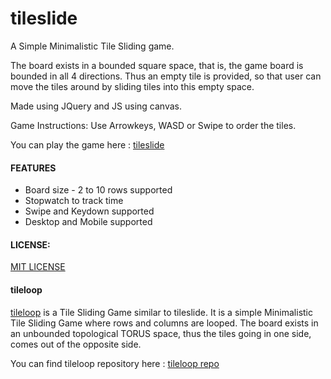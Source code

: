 # tileslide

A Simple Minimalistic Tile Sliding game.

The board exists in a bounded square space, that is, the game board is bounded in all 4 directions.
Thus an empty tile is provided, so that user can move the tiles around by sliding tiles into this empty space.

Made using JQuery and JS using canvas.

Game Instructions: Use Arrowkeys, WASD or Swipe to order the tiles.

You can play the game here : [tileslide](https://lalaniket8.github.io/tileslide/)


#### FEATURES
* Board size - 2 to 10 rows supported
* Stopwatch to track time
* Swipe and Keydown supported
* Desktop and Mobile supported


#### LICENSE: 
[MIT LICENSE](https://github.com/lalaniket8/tileslide/blob/master/LICENSE)


#### tileloop
[tileloop](https://lalaniket8.github.io/tileloop/) is a Tile Sliding Game similar to tileslide.
It is a simple Minimalistic Tile Sliding Game where rows and columns are looped.
The board exists in an unbounded topological TORUS space, thus the tiles going in one side, comes out of the opposite side.

You can find tileloop repository here : [tileloop repo](https://github.com/lalaniket8/tileloop)
